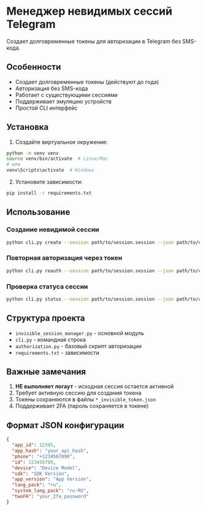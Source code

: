# Менеджер невидимых сессий Telegram

Создает долговременные токены для авторизации в Telegram без SMS-кода.

## Особенности

- Создает долговременные токены (действуют до года)
- Авторизация без SMS-кода
- Работает с существующими сессиями
- Поддерживает эмуляцию устройств
- Простой CLI интерфейс

## Установка

1. Создайте виртуальное окружение:
```bash
python -m venv venv
source venv/bin/activate  # Linux/Mac
# или
venv\Scripts\activate  # Windows
```

2. Установите зависимости:
```bash
pip install -r requirements.txt
```

## Использование

### Создание невидимой сессии

```bash
python cli.py create --session path/to/session.session --json path/to/config.json
```

### Повторная авторизация через токен

```bash
python cli.py reauth --session path/to/session.session --json path/to/config.json --token path/to/session_invisible_token.json
```

### Проверка статуса сессии

```bash
python cli.py status --session path/to/session.session --json path/to/config.json
```

## Структура проекта

- `invisible_session_manager.py` - основной модуль
- `cli.py` - командная строка
- `authorization.py` - базовый скрипт авторизации
- `requirements.txt` - зависимости

## Важные замечания

1. **НЕ выполняет логаут** - исходная сессия остается активной
2. Требует активную сессию для создания токена
3. Токены сохраняются в файлы `*_invisible_token.json`
4. Поддерживает 2FA (пароль сохраняется в токене)

## Формат JSON конфигурации

```json
{
  "app_id": 12345,
  "app_hash": "your_api_hash",
  "phone": "+1234567890",
  "id": 123456789,
  "device": "Device Model",
  "sdk": "SDK Version",
  "app_version": "App Version",
  "lang_pack": "ru",
  "system_lang_pack": "ru-RU",
  "twoFA": "your_2fa_password"
}
```